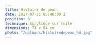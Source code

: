 ```yaml
---
title: Histoire de peau
date: 2017-07-31 05:46:00 Z
position: 6
technique: Acrylique sur toile
dimensions: 73 x 54 cm
photo: "/uploads/histoiredepeau_hd.jpg"
---
```


